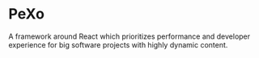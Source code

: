 # PeXo

A framework around React which prioritizes performance and developer experience for big software projects with highly dynamic content.
